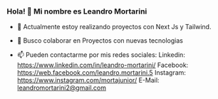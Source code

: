 ### Hola! 👋 Mi nombre es Leandro Mortarini



- 🌱 Actualmente estoy realizando proyectos con Next Js y Tailwind.

- 👯 Busco colaborar en Proyectos con nuevas tecnologias 

- 📫 Pueden contactarme por mis redes sociales:
Linkedin: https://www.linkedin.com/in/leandro-mortarini/
Facebook: https://web.facebook.com/leandro.mortarini.5
Instagram: https://www.instagram.com/mortajunior/
E-Mail: leandromortarini2@gmail.com


<!--
**leandromortarini2/leandromortarini2** is a ✨ _special_ ✨ repository because its `README.md` (this file) appears on your GitHub profile.

Here are some ideas to get you started:





-->
